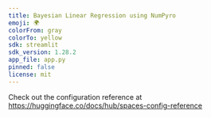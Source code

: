 ```yaml
---
title: Bayesian Linear Regression using NumPyro
emoji: 🌍
colorFrom: gray
colorTo: yellow
sdk: streamlit
sdk_version: 1.28.2
app_file: app.py
pinned: false
license: mit
---
```


Check out the configuration reference at https://huggingface.co/docs/hub/spaces-config-reference
